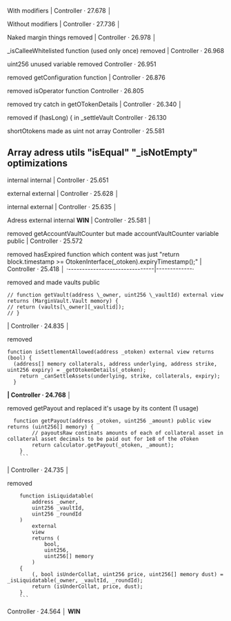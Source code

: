 With modifiers
| Controller · 27.678 │

Without modifiers
| Controller · 27.736 │

Naked margin things removed
| Controller · 26.978 │

\_isCalleeWhitelisted function (used only once) removed
| Controller · 26.968

uint256 unused variable removed
Controller · 26.951

removed getConfiguration function
| Controller · 26.876

removed isOperator function
Controller · 26.805

removed try catch in getOTokenDetails
| Controller · 26.340 │

removed if (hasLong) { in \_settleVault
Controller · 26.130

shortOtokens made as uint not array
Controller · 25.581

## Array adress utils "isEqual" "\_isNotEmpty" optimizations

internal internal
| Controller · 25.651

external external
| Controller · 25.628 │

internal external
| Controller · 25.635 │

Adress external internal **WIN**
| Controller · 25.581 │

removed getAccountVaultCounter but made accountVaultCounter variable public
| Controller · 25.572

removed hasExpired function which content was just "return block.timestamp >= OtokenInterface(\_otoken).expiryTimestamp();"
| Controller · 25.418 │
·-------------------------------|-------------·

removed and made vaults public

```
// function getVault(address \_owner, uint256 \_vaultId) external view returns (MarginVault.Vault memory) {
// return (vaults[\_owner][_vaultid]);
// }
```

| Controller · 24.835 │

removed

```
function isSettlementAllowed(address _otoken) external view returns (bool) {
  (address[] memory collaterals, address underlying, address strike, uint256 expiry) = _getOtokenDetails(_otoken);
    return _canSettleAssets(underlying, strike, collaterals, expiry);
  }
```

**| Controller · 24.768 │**

removed getPayout and replaced it's usage by its content (1 usage)

````
  function getPayout(address _otoken, uint256 _amount) public view returns (uint256[] memory) {
        // payoutsRaw continats amounts of each of collateral asset in collateral asset decimals to be paid out for 1e8 of the oToken
        return calculator.getPayout(_otoken, _amount);
    }
    ```
````

| Controller · 24.735 │

removed

````
    function isLiquidatable(
        address _owner,
        uint256 _vaultId,
        uint256 _roundId
    )
        external
        view
        returns (
            bool,
            uint256,
            uint256[] memory
        )
    {
        (, bool isUnderCollat, uint256 price, uint256[] memory dust) = _isLiquidatable(_owner, _vaultId, _roundId);
        return (isUnderCollat, price, dust);
    }
    ```
````

Controller · 24.564 │ **WIN**
